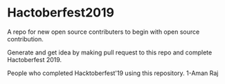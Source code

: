 # Hactoberfest2019
A repo for new open source contributers to begin with open source contribution.

Generate and get idea by making pull request to this repo and complete Hactoberfest 2019.

People who completed Hacktoberfest'19 using this repository.
1-Aman Raj
